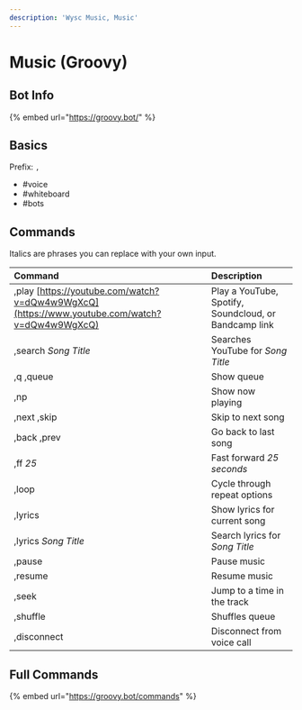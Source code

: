 ```yaml
---
description: 'Wysc Music, Music'
---
```


# Music \(Groovy\)

## Bot Info

{% embed url="https://groovy.bot/" %}

## Basics

Prefix: `,`

* \#voice
* \#whiteboard
* \#bots

## Commands

Italics are phrases you can replace with your own input.

| Command | Description |
| :--- | :--- |
| ,play [https://youtube.com/watch?v=dQw4w9WgXcQ](https://www.youtube.com/watch?v=dQw4w9WgXcQ) | Play a YouTube, Spotify, Soundcloud, or Bandcamp link |
| ,search _Song Title_ | Searches YouTube for _Song Title_ |
| ,q ,queue | Show queue |
| ,np | Show now playing |
| ,next ,skip | Skip to next song |
| ,back ,prev | Go back to last song |
| ,ff _25_ | Fast forward _25 seconds_ |
| ,loop | Cycle through repeat options |
| ,lyrics | Show lyrics for current song |
| ,lyrics _Song Title_ | Search lyrics for _Song Title_ |
| ,pause | Pause music |
| ,resume | Resume music |
| ,seek | Jump to a time in the track |
| ,shuffle | Shuffles queue |
| ,disconnect | Disconnect from voice call |

## Full Commands

{% embed url="https://groovy.bot/commands" %}



